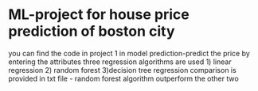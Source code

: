 # ML-project for house price prediction of boston city
you can find the code in project 1
in model prediction-predict the price by entering the attributes
three regression algorithms are used 1) linear regression 2) random forest 3)decision tree regression 
comparison is provided in txt file - random forest algorithm outperform the other two
